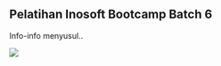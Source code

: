 ## Pelatihan Inosoft Bootcamp Batch 6
Info-info menyusul..

<img src="https://tenor.com/view/oooooooh-repeating-recursion-shook-rapbattle-gif-7873986">

